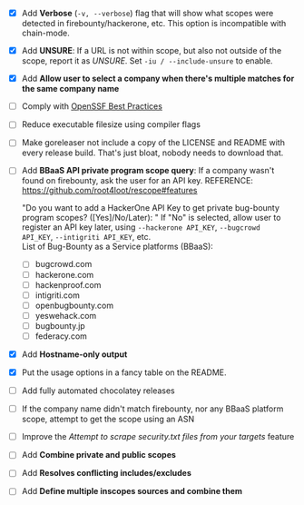 - [x] Add **Verbose** (`-v, --verbose`) flag that will show what scopes were detected in firebounty/hackerone, etc. This option is incompatible with chain-mode.
- [x] Add **UNSURE**: If a URL is not within scope, but also not outside of the scope, report it as _UNSURE_. Set `-iu / --include-unsure` to enable.
- [x] Add **Allow user to select a company when there's multiple matches for the same company name**
- [ ] Comply with [OpenSSF Best Practices](https://www.bestpractices.dev)
- [ ] Reduce executable filesize using compiler flags
- [ ] Make goreleaser not include a copy of the LICENSE and README with every release build. That's just bloat, nobody needs to download that.
- [ ] Add **BBaaS API private program scope query**: If a company wasn't found on firebounty, ask the user for an API key. REFERENCE: https://github.com/root4loot/rescope#features

	"Do you want to add a HackerOne API Key to get private bug-bounty program scopes? ([Yes]/No/Later): "
	If "No" is selected, allow user to register an API key later, using `--hackerone API_KEY`, `--bugcrowd API_KEY`, `--intigriti API_KEY`, etc.    
	List of Bug-Bounty as a Service platforms (BBaaS): 
	- [ ] bugcrowd.com
	- [ ] hackerone.com
	- [ ] hackenproof.com
	- [ ] intigriti.com
	- [ ] openbugbounty.com
	- [ ] yeswehack.com
	- [ ] bugbounty.jp
	- [ ] federacy.com
- [X] Add **Hostname-only output** 
- [X] Put the usage options in a fancy table on the README.
- [ ] Add fully automated chocolatey releases
- [ ] If the company name didn't match firebounty, nor any BBaaS platform scope, attempt to get the scope using an ASN
- [ ] Improve the _Attempt to scrape security.txt files from your targets_ feature
- [ ] Add **Combine private and public scopes**
- [ ] Add **Resolves conflicting includes/excludes**
- [ ] Add **Define multiple inscopes sources and combine them**
